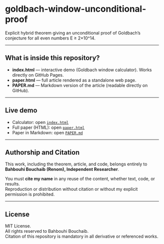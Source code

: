 # goldbach-window-unconditional-proof

Explicit hybrid theorem giving an unconditional proof of Goldbach’s conjecture for all even numbers E ≥ 2×10^14.

---

## What is inside this repository?

- **index.html** — interactive demo (Goldbach window calculator). Works directly on GitHub Pages.  
- **paper.html** — full article rendered as a standalone web page.  
- **PAPER.md** — Markdown version of the article (readable directly on GitHub).  

---

## Live demo

- Calculator: open [`index.html`](./index.html)  
- Full paper (HTML): open [`paper.html`](./paper.html)  
- Paper in Markdown: open [`PAPER.md`](./PAPER.md)  

---

## Authorship and Citation

This work, including the theorem, article, and code, belongs entirely to **Bahbouhi Bouchaib (Renom), Independent Researcher**.  

You must **cite my name** in any reuse of the content, whether text, code, or results.  
Reproduction or distribution without citation or without my explicit permission is prohibited.  

---

## License

MIT License.  
All rights reserved to Bahbouhi Bouchaib.  
Citation of this repository is mandatory in all derivative or referenced works.
